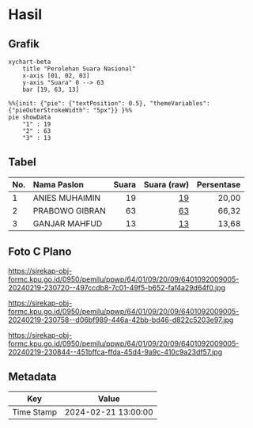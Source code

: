 # Hasil

## Grafik

```mermaid
xychart-beta
    title "Perolehan Suara Nasional"
    x-axis [01, 02, 03]
    y-axis "Suara" 0 --> 63
    bar [19, 63, 13]
```

```mermaid
%%{init: {"pie": {"textPosition": 0.5}, "themeVariables": {"pieOuterStrokeWidth": "5px"}} }%%
pie showData
    "1" : 19
    "2" : 63
    "3" : 13
```

## Tabel

| No. | Nama Paslon    | Suara | Suara (raw) | Persentase |
|:--- |:-------------- | -----:| -----------:| ----------:|
| 1   | ANIES MUHAIMIN | 19    | [19][p-1]   | 20,00      |
| 2   | PRABOWO GIBRAN | 63    | [63][p-2]   | 66,32      |
| 3   | GANJAR MAHFUD  | 13    | [13][p-3]   | 13,68      |


[p-1]: https://github.com/gigit-pemilu/pemilu-2024/blob/main/pilpres/hitung-suara/sub/64-kalimantan-timur/sub/01-paser/sub/09-batu-engau/sub/2009-kerang-dayo/sub/005-tps/sub/paslon-1.txt
[p-2]: https://github.com/gigit-pemilu/pemilu-2024/blob/main/pilpres/hitung-suara/sub/64-kalimantan-timur/sub/01-paser/sub/09-batu-engau/sub/2009-kerang-dayo/sub/005-tps/sub/paslon-2.txt
[p-3]: https://github.com/gigit-pemilu/pemilu-2024/blob/main/pilpres/hitung-suara/sub/64-kalimantan-timur/sub/01-paser/sub/09-batu-engau/sub/2009-kerang-dayo/sub/005-tps/sub/paslon-3.txt

## Foto C Plano

https://sirekap-obj-formc.kpu.go.id/0950/pemilu/ppwp/64/01/09/20/09/6401092009005-20240219-230720--497ccdb8-7c01-49f5-b652-faf4a29d64f0.jpg

https://sirekap-obj-formc.kpu.go.id/0950/pemilu/ppwp/64/01/09/20/09/6401092009005-20240219-230758--d06bf989-446a-42bb-bd46-d822c5203e97.jpg

https://sirekap-obj-formc.kpu.go.id/0950/pemilu/ppwp/64/01/09/20/09/6401092009005-20240219-230844--451bffca-ffda-45d4-9a9c-410c9a23df57.jpg


## Metadata

| Key        | Value               |
| ---------- | ------------------- |
| Time Stamp | 2024-02-21 13:00:00 |



